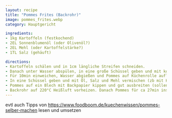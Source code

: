 ```yaml
---
layout: recipe
title: "Pommes Frites (Backrohr)"
image: pommes_frites.webp
category: Hauptgericht

ingredients:
- 1kg Kartoffeln (festkochend)
- 2EL Sonnenblumenöl (oder Olivenöl?)
- 2EL Mehl (oder Kartoffelstärke?)
- 1TL Salz (gehäuft)

directions:
- Kartoffeln schälen und in 1cm längliche Streifen schneiden.
- Danach unter Wasser abspülen, in eine große Schüssel geben und mit kochendem Wasser übergießen
- Für 10min einweichen, Wasser abgießen und Pommes auf Küchenrolle auflegen und abtupfen
- In eine Schüssel geben und mit Öl, Salz und Mehl vermischen (zb mit Händen)
- Pommes auf ein Blech mit Backpapier kippen und gut ausbreiten (sollen nicht übereinander liegen)
- Backrohr auf 220°C Heißluft vorheizen. Danach Pommes für ca 27min ins Rohr geben (nach 15min wenden)
---
```


evtl auch Tipps von https://www.foodboom.de/kuechenwissen/pommes-selber-machen lesen und umsetzen